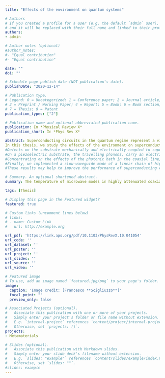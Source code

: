 ```yaml
---
title: "Effects of the environment on quantum systems"

# Authors
# If you created a profile for a user (e.g. the default `admin` user), write the username (folder name) here
# and it will be replaced with their full name and linked to their profile.
authors:
- admin

# Author notes (optional)
#author_notes:
#- "Equal contribution"
#- "Equal contribution"

date: ""
doi: ""

# Schedule page publish date (NOT publication's date).
publishDate: "2020-12-14"

# Publication type.
# Legend: 0 = Uncategorized; 1 = Conference paper; 2 = Journal article;
# 3 = Preprint / Working Paper; 4 = Report; 5 = Book; 6 = Book section;
# 7 = Thesis; 8 = Patent
publication_types: ["2"]

# Publication name and optional abbreviated publication name.
publication: In *Physical Review X*
publication_short: In *Phys Rev X*

abstract: Superconducting circuits in the quantum regime represent a viable platform for microwave quantum optics, quantum simulations and quantum computing. In the last two decades, a large effort brought this architecture from an academic curiosity to concrete technology.
In this thesis, we study the effects of the environment on superconducting circuits. We consider mainly two types of the environments. On one hand, we study the classical baths inevitably coupled to the circuits, in particular the substrate where they are fabricated and the highly attenuated coaxial lines used for controlling them, which are the main sources for decoherence. On the other hand, we study structured electromagnetic environments that shape the density of states for the circuits, modifying their energy structure and their excitation properties.   
#Defects on the substrate mechanically and electrically coupled to superconducting circuits, behave as a bath of two-level systems. We investigate the effects of the bath on qubits fabricated on silicon. From a time trace with more than 2000 measurements of T1 and T2 (every 3 min for 60 h), we statistically infer a Lorentzian resonance signature of the bath. Moreover, measuring the residual population of the first excited state of the qubit, and tuning the photonic population in the line, we assess the thermal state of the bath, measuring a temperature of 42 mK. Furthermore, we investigate the mechanical coupling of the bath, saturating its state, strongly pumping neighbouring modes in a high finesse mechanical resonator.
#On a piezoelectric substrate, the travelling phonons, carry an electric component together with a lattice deformation. Therefore, superconducting circuits can be coupled to a phononic waveguide through which they release part of their energy. We design, fabricate and measure superconducting resonators on gallium arsenide, demonstrating the electromechanical coupling as the main source of decoherence.
#Concentrating on the effects of the photonic bath in the coaxial line, we design a qubit with a very large coupling to this bath compared to the bath of two-level systems. In this limit, the scattering of a coherent photon by the qubit linearly depends on the photonic bath population. In this regime, the qubit can be used as a primary thermometer; we measured the photon occupation of our input lines both at different temperatures and injecting calibrated noise.
#Finally, we implemented a slow-waveguide made of a linear chain of high impedance resonators. The excitation of two transmon qubits coupled to the waveguide is dressed with a photonic component, generating the hybrid excitation of an atom-photon bound state. We spectroscopically investigated the first and second excitation subspaces of the system, and we demonstrated full frequency and time domain control, of these bound states.
#These results may help to improve the performance of superconducting circuits and their setups. Moreover, we hope that our experiments can provide tools for quantum thermodynamics, quantum simulation and quantum computing.

# Summary. An optional shortened abstract.
summary: The temperature of microwave modes in highly attenuated coaxial line in cryogenic environment is measured from the coherent photon scattering by a superconducting qubit.

tags: [Thesis]

# Display this page in the Featured widget?
featured: true

# Custom links (uncomment lines below)
# links:
# - name: Custom Link
#   url: http://example.org

url_pdf: 'https://link.aps.org/pdf/10.1103/PhysRevX.10.041054'
url_code: ''
url_dataset: ''
url_poster: ''
url_project: ''
url_slides: ''
url_source: ''
url_video: ''

# Featured image
# To use, add an image named `featured.jpg/png` to your page's folder.
image:
  caption: 'Image credit: [Francesco **Scigliuzzo**]'
  focal_point: ""
  preview_only: false

# Associated Projects (optional).
#   Associate this publication with one or more of your projects.
#   Simply enter your project's folder or file name without extension.
#   E.g. `internal-project` references `content/project/internal-project/index.md`.
#   Otherwise, set `projects: []`.
projects:
- Metamaterials

# Slides (optional).
#   Associate this publication with Markdown slides.
#   Simply enter your slide deck's filename without extension.
#   E.g. `slides: "example"` references `content/slides/example/index.md`.
#   Otherwise, set `slides: ""`.
#slides: example
---
```

